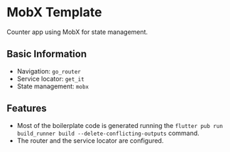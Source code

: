 # MobX Template

Counter app using MobX for state management.

## Basic Information

- Navigation: `go_router`
- Service locator: `get_it`
- State management: `mobx`


## Features

- Most of the boilerplate code is generated running the `flutter pub run build_runner build --delete-conflicting-outputs` command.
- The router and the service locator are configured.